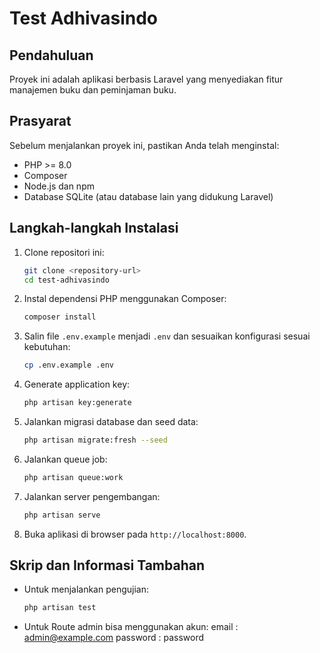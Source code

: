 # Test Adhivasindo

## Pendahuluan
Proyek ini adalah aplikasi berbasis Laravel yang menyediakan fitur manajemen buku dan peminjaman buku.

## Prasyarat
Sebelum menjalankan proyek ini, pastikan Anda telah menginstal:
- PHP >= 8.0
- Composer
- Node.js dan npm
- Database SQLite (atau database lain yang didukung Laravel)

## Langkah-langkah Instalasi

1. Clone repositori ini:
   ```bash
   git clone <repository-url>
   cd test-adhivasindo
   ```

2. Instal dependensi PHP menggunakan Composer:
   ```bash
   composer install
   ```

3. Salin file `.env.example` menjadi `.env` dan sesuaikan konfigurasi sesuai kebutuhan:
   ```bash
   cp .env.example .env
   ```

4. Generate application key:
   ```bash
   php artisan key:generate
   ```

5. Jalankan migrasi database dan seed data:
   ```bash
   php artisan migrate:fresh --seed
   ```

6. Jalankan queue job:
   ```bash
   php artisan queue:work
   ```

7. Jalankan server pengembangan:
   ```bash
   php artisan serve
   ```

8. Buka aplikasi di browser pada `http://localhost:8000`.

## Skrip dan Informasi Tambahan
- Untuk menjalankan pengujian:
  ```bash
  php artisan test
  ```

- Untuk Route admin bisa menggunakan akun:
email : admin@example.com
password : password
